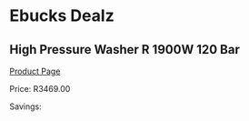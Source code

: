 
# Ebucks Dealz
## High Pressure Washer R 1900W 120 Bar
[Product Page](https://www.ebucks.com/web/shop/productSelected.do?prodId=1199940967&catId=363410833)

Price: R3469.00

Savings: 


	
